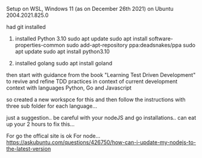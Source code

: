 Setup on WSL, Windows 11 (as on December 26th 2021)
on Ubuntu 2004.2021.825.0

had git installed

1) installed Python 3.10
    sudo apt update
    sudo apt install software-properties-common
    sudo add-apt-repository ppa:deadsnakes/ppa
    sudo apt update
    sudo apt install python3.10

2) installed golang
    sudo apt install goland

then start with guidance from the book "Learning Test Driven Development" to revive and refine TDD practices in context of current development context with languages Python, Go and Javascript 

so created a new workspce for this and then follow the instructions with three sub folder for each language...

just a suggestion.. be careful with your nodeJS and go installations.. can eat up your 2 hours to fix this...

For go
the offical site is ok
For node...
https://askubuntu.com/questions/426750/how-can-i-update-my-nodejs-to-the-latest-version

